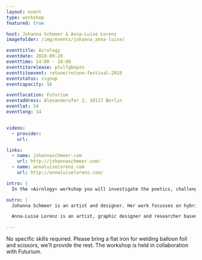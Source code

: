 ```yaml
---
layout: event
type: workshop
featured: true

host: Johanna Schmeer & Anna-Luise Lorenz
imagefolder: /img/events/johanna_anna-luise/

eventtitle: Airology
eventdate: 2018-09-28
eventtime: 14:00 - 18:00
eventtitorelease: ptulfgbnpzo
eventtitoevent: retune/retune-festival-2018
eventstatus: signup
eventcapacity: 16

eventlocation: Futurium
eventaddress: Alexanderufer 2, 10117 Berlin
eventlat: 54
eventlong: 14


videos:
  - provider:
    url:

links:
  - name: johannaschmeer.com
    url: http://johannaschmeer.com/
  - name: annaluiselorenz.com
    url: http://annaluiselorenz.com/

intro: |
  In the »Airology« workshop you will investigate the poetics, challenges, and politics of air as a result of climate change. You will design inflatables which will let us exist in, perceive, consume, or interact with new bodies of air, charged with extreme CO2 concentrations, ancient hazardous bacteria, cloud-forming dust, and arctic vibrations.

outro: |
  Johanna Schmeer is an artist and designer. Her work focusses on hybridity and interactions between the natural and the artificial — asking questions and discussing ideas related to technologically enhanced ecosystems, new materials, and artificial extensions of the self. Johanna’s work has been published, awarded, and exhibited internationally, including recently at the Museum for Art & Design Hamburg, the National Museum Stockholm, the Venice Biennale, and Ars Electronica Center Linz.

  Anna-Luise Lorenz is an artist, graphic designer and researcher based in London and Berlin. Her work revolves around the anomalies of empiricism and rationalism, the paradoxical, the impossible and the failed as a means to explore parallel spheres of reality that emancipate us from a world that we all agreed on, synchronized by knowledge and created by those who are in power: natural sciences, capitalism, tech reviews.

---
```


No specific skills required. Please bring a flat iron for welding balloon foil and scissors, we'll provide the rest.
The workshop is held in collaboration with Futurium.
